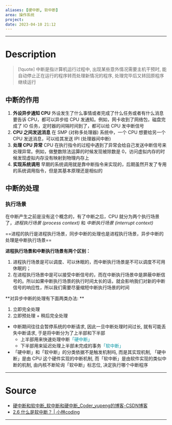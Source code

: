 ```yaml
---
aliases: [硬中断, 软中断]
area: 操作系统
project: 
date: 2023-04-10 21:12
---
```

---
# Description
> [!quote]
> 中断是指计算机运行过程中, 出现某些意外情况需要主机干预时, 能自动停止正在运行的程序转而处理新情况的程序, 处理完毕后又转回原程序继续运行

## 中断的作用
1. **外设异步通知 CPU**
     外设发生了什么事情或者完成了什么任务或者有什么消息要告诉 CPU，都可以异步给 CPU 发通知。例如，网卡收到了网络包，磁盘完成了 IO 任务，定时器的间隔时间到了，都可以给 CPU 发中断信号
 1. **CPU 之间发送消息**
     在 SMP (对称多处理器) 系统中，一个 CPU 想要给另一个 CPU 发送消息，可以给其发送 IPI (处理器间中断)
 1. **处理 CPU 异常**
    CPU 在执行指令的过程中遇到了异常会给自己发送中断信号来处理异常。例如，做整数除法运算的时候发现被除数是 0，访问虚拟内存的时候发现虚拟内存没有映射到物理内存上
1. **实现系统调用**
    早期的系统调用就是靠中断指令来实现的，后期虽然开发了专用的系统调用指令，但是其基本原理还是相似的

## 中断的处理
### 执行场景
在中断产生之前是没有这个概念的，有了中断之后，CPU 就分为两个执行场景了，*进程执行场景 (process context)* 和 *中断执行场景 (interrupt context)*

==进程的执行是进程执行场景，同步中断的处理也是进程执行场景，异步中断的处理是中断执行场景==

**进程执行场景和中断执行场景有两个区别：**
1. 进程执行场景是可以调度、可以休眠的，而中断执行场景是不可以调度不可用休眠的；
2. 在进程执行场景中是可以接受中断信号的，而在中断执行场景中是屏蔽中断信号的。所以如果中断执行场景的执行时间太长的话，就会影响我们对新的中断信号的响应性，所以我们需要尽量缩短中断执行场景的时间

**对异步中断的处理有下面两类办法: **
1. 立即完全处理
2. 立即预处理 + 稍后完全处理



- 中断期间往往会暂停系统的中断请求, 因此一旦中断处理时间过长, 就有可能丢失中断请求, 于是将中断分为了上半部和下半部
    - 上半部用来快速处理中断<font color="#0593A2">「硬中断」</font>
    - 下半部用来延迟处理上半部未完成的事务<font color="#0593A2">「软中断」</font>
- 「硬中断」和「软中断」的分类依据不是触发机制吗, 而是其实现机制, 「硬中断」是由 CPU 这个硬件实现的中断机制, 而「软中断」是由软件实现的类似中断的机制, 由内核不断轮询「软中断」标志位, 决定执行哪个中断程序
---
# Source
- [硬中断和软中断\_软中断和硬中断\_Coder\_yupeng的博客-CSDN博客](https://blog.csdn.net/weixin_43215305/article/details/120027555)
- [2.6 什么是软中断？ | 小林coding](https://xiaolincoding.com/os/1_hardware/soft_interrupt.html)
---
